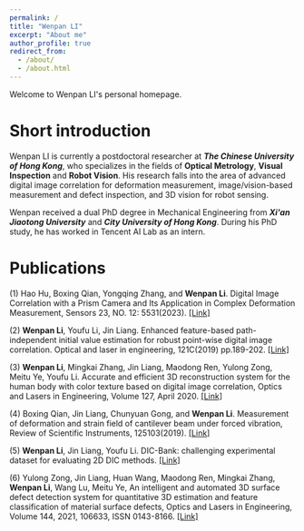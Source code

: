 ```yaml
---
permalink: /
title: "Wenpan LI"
excerpt: "About me"
author_profile: true
redirect_from: 
  - /about/
  - /about.html
---
```

Welcome to Wenpan LI's personal homepage. 

Short introduction
=
Wenpan LI is currently a postdoctoral researcher at ***The Chinese University of Hong Kong***, who specializes in the fields of **Optical Metrology**, **Visual Inspection** and **Robot Vision**. His research falls into the area of advanced digital image correlation for deformation measurement, image/vision-based measurement and defect inspection, and 3D vision for robot sensing.

Wenpan received a dual PhD degree in Mechanical Engineering from ***Xi'an Jiaotong University*** and ***City University of Hong Kong***. During his PhD study, he has worked in Tencent AI Lab as an intern.

Publications
=
(1)	Hao Hu, Boxing Qian, Yongqing Zhang, and **Wenpan Li**. Digital Image Correlation with a Prism Camera and Its Application in Complex Deformation Measurement, Sensors 23, NO. 12: 5531(2023). [[Link]](https://doi.org/10.3390/s23125531)
 
(2)	**Wenpan Li**, Youfu Li, Jin Liang. Enhanced feature-based path-independent initial value estimation for robust point-wise digital image correlation. Optical and laser in engineering, 121C(2019) pp.189-202. [[Link]](https://doi.org/10.1016/j.optlaseng.2019.04.016)
  
(3)	**Wenpan Li**, Mingkai Zhang, Jin Liang, Maodong Ren, Yulong Zong, Meitu Ye, Youfu Li. Accurate and efficient 3D reconstruction system for the human body with color texture based on digital image correlation, Optics and Lasers in Engineering, Volume 127, April 2020. [[Link]](https://doi.org/10.1016/j.optlaseng.2019.105946)
  
(4)	Boxing Qian, Jin Liang, Chunyuan Gong, and **Wenpan Li**. Measurement of deformation and strain field of cantilever beam under forced vibration, Review of Scientific Instruments, 125103(2019). [[Link]](https://doi.org/10.1063/1.5097155)
  
(5)	**Wenpan Li**, Jin Liang, Youfu Li. DIC-Bank: challenging experimental dataset for evaluating 2D DIC methods. [[Link]](https://zenodo.org/record/3734870#.Y7uN_HZByUk)
        
(6)	Yulong Zong, Jin Liang, Huan Wang, Maodong Ren, Mingkai Zhang, **Wenpan Li**, Wang Lu, Meitu Ye, An intelligent and automated 3D surface defect detection system for quantitative 3D estimation and feature classification of material surface defects, Optics and Lasers in Engineering, Volume 144, 2021, 106633, ISSN 0143-8166. [[Link]](https://doi.org/10.1016/j.optlaseng.2021.106633)
